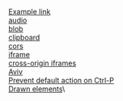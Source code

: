 <!-- Add your test pages links below -->
[Example link](test_pages/example)\
[audio](test_pages/audio)\
[blob](test_pages/blob)\
[clipboard](test_pages/clipboard)\
[cors](test_pages/cors)\
[iframe](test_pages/iframe)\
[cross-origin iframes](test_pages/cross_origin_iframes)\
[Aviv](test_pages/aviv)\
[Prevent default action on Ctrl-P](test_pages/prevent_default_ctrl_p)\
[Drawn elements](test_pages/drawn_elements)\
